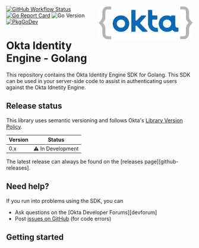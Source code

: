 [<img src=".github/images/logo.png" align="right" width="256px"/>](https://devforum.okta.com/)
[![GitHub Workflow Status](https://img.shields.io/github/workflow/status/okta/okta-identity-engine-golang/CI?style=flat-square)](https://github.com/okta/okta-identity-engine-golang/actions?query=workflow%3ACI)
[![Go Report Card](https://goreportcard.com/badge/github.com/okta/okta-identity-engine-golang?style=flat-square)](https://goreportcard.com/report/github.com/okta/okta-identity-engine-golang)
![Go Version](https://img.shields.io/badge/go%20version-%3E=1.14-61CFDD.svg?style=flat-square)
[![PkgGoDev](https://pkg.go.dev/badge/mod/github.com/okta/okta-identity-engine-golang)](https://pkg.go.dev/mod/github.com/okta/okta-identity-engine-golang)

# Okta Identity Engine - Golang

This repository contains the Okta Identity Engine SDK for Golang. This SDK can be used in your server-side code to assist in authenticating users against the Okta Idnetity Engine.

## Release status

This library uses semantic versioning and follows Okta's [Library Version Policy][okta-library-versioning].

| Version | Status                             |
| ------- | ---------------------------------- |
| 0.x     | :warning: In Development           |

The latest release can always be found on the [releases page][github-releases].


## Need help?

If you run into problems using the SDK, you can

- Ask questions on the [Okta Developer Forums][devforum]
- Post [issues on GitHub][github-issues] (for code errors)


## Getting started



[okta-library-versioning]: https://developer.okta.com/code/library-versions/
[github-issues]: https://github.com/okta/okta-identity-engine-golang/issues